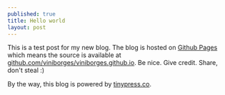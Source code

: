 ```yaml
---
published: true
title: Hello world
layout: post
---
```

This is a test post for my new blog. The blog is hosted on [Github Pages](http://pages.github.com/) which means the source is available at [github.com/viniborges/viniborges.github.io](http://github.com/viniborges/viniborges.github.io). Be nice. Give credit. Share, don't steal :)

By the way, this blog is powered by [tinypress.co](https://tinypress.co).